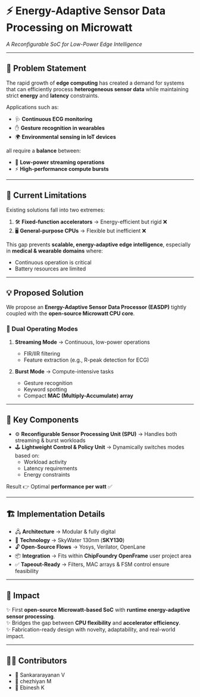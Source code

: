 # ⚡ Energy-Adaptive Sensor Data Processing on Microwatt  
_A Reconfigurable SoC for Low-Power Edge Intelligence_  

---

## 📄 Problem Statement
The rapid growth of **edge computing** has created a demand for systems that can efficiently process **heterogeneous sensor data** while maintaining strict **energy** and **latency** constraints.  

Applications such as:  
- 🩺 **Continuous ECG monitoring**  
- ✋ **Gesture recognition in wearables**  
- 🌍 **Environmental sensing in IoT devices**  

all require a **balance** between:  
- 🔋 **Low-power streaming operations**  
- ⚡ **High-performance compute bursts**

---

## 🚧 Current Limitations
Existing solutions fall into two extremes:  
1. 🛠️ **Fixed-function accelerators** → Energy-efficient but rigid ❌  
2. 🖥️ **General-purpose CPUs** → Flexible but inefficient ❌  

This gap prevents **scalable, energy-adaptive edge intelligence**, especially in **medical & wearable domains** where:  
- Continuous operation is critical  
- Battery resources are limited  

---

## 💡 Proposed Solution
We propose an **Energy-Adaptive Sensor Data Processor (EASDP)** tightly coupled with the **open-source Microwatt CPU core**.  

### 🔀 Dual Operating Modes
1. **Streaming Mode** → Continuous, low-power operations  
   - FIR/IIR filtering  
   - Feature extraction (e.g., R-peak detection for ECG)  

2. **Burst Mode** → Compute-intensive tasks  
   - Gesture recognition  
   - Keyword spotting  
   - Compact **MAC (Multiply-Accumulate) array**  

---

## 🧩 Key Components
- ⚙️ **Reconfigurable Sensor Processing Unit (SPU)** → Handles both streaming & burst workloads  
- 🕹️ **Lightweight Control & Policy Unit** → Dynamically switches modes based on:  
  - Workload activity  
  - Latency requirements  
  - Energy constraints  

Result 👉 Optimal **performance per watt** ✅  

---

## 🏗️ Implementation Details
- 🖧 **Architecture** → Modular & fully digital  
- 🧱 **Technology** → SkyWater 130nm (**SKY130**)  
- 🔓 **Open-Source Flows** → Yosys, Verilator, OpenLane  
- 📦 **Integration** → Fits within **ChipFoundry OpenFrame** user project area  
- ✅ **Tapeout-Ready** → Filters, MAC arrays & FSM control ensure feasibility  

---

## 🌟 Impact
✨ First **open-source Microwatt-based SoC** with **runtime energy-adaptive sensor processing**.  
✨ Bridges the gap between **CPU flexibility** and **accelerator efficiency**.  
✨ Fabrication-ready design with novelty, adaptability, and real-world impact.  

---

## 👨‍💻 Contributors
- 📝 Sankararayanan V
- 📝 chezhiyan M
- 📝 Ebinesh K

